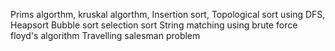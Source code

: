 Prims  algorthm,
kruskal algorthm,
Insertion sort,
Topological sort using DFS,
Heapsort
Bubble sort 
selection sort
String matching using brute force
floyd's algorithm
Travelling salesman problem
